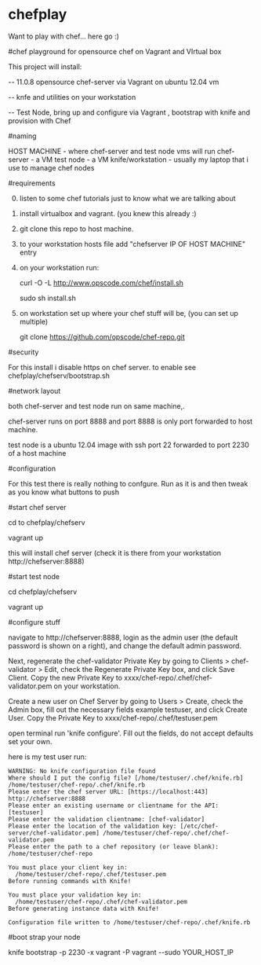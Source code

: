chefplay
========

Want to play with chef... here go :)

#chef playground for opensource chef on Vagrant and VIrtual box

This project will install:

-- 11.0.8 opensource chef-server via Vagrant on ubuntu 12.04 vm

-- knfe and utilities on your workstation

-- Test Node, bring up and configure via Vagrant , bootstrap with knife and provision with Chef

#naming

HOST MACHINE - where chef-server and test node vms will run
chef-server - a VM 
test node - a VM
knife/workstation - usually my laptop that i use to manage chef nodes


#requirements

0. listen to some chef tutorials just to know what we are talking about
1. install virtualbox and vagrant. (you knew this already :)
2. git clone this repo to host machine.
3. to your workstation hosts file add "chefserver  IP OF HOST MACHINE"  entry
4. on your workstation run: 
  
    curl -O -L http://www.opscode.com/chef/install.sh

    sudo sh install.sh
    
5. on workstation set up where your chef stuff will be, (you can set up multiple)

    git clone https://github.com/opscode/chef-repo.git
  
#security

For this install i disable https on chef server. to enable see chefplay/chefserv/bootstrap.sh

#network layout

both chef-server and test node run on same machine,.

chef-server runs on port 8888 and port 8888 is only port forwarded to host machine.

test node is a ubuntu 12.04 image with ssh port 22 forwarded to port 2230 of a host machine


#configuration

For this test there is really nothing to confgure. Run as it is and then tweak as you know what buttons to push

#start chef server

cd to chefplay/chefserv

vagrant up


this will install chef server (check it is there from your workstation http://chefserver:8888)

#start test node

cd chefplay/chefserv

vagrant up


#configure stuff

navigate to http://chefserver:8888, login as the admin user (the default password is shown on a right), and change the default admin password.

Next, regenerate the chef-validator Private Key by going to Clients > chef-validator > Edit, check the Regenerate Private Key box, and click Save Client. Copy the new Private Key to xxxx/chef-repo/.chef/chef-validator.pem on your workstation.

Create a new user on Chef Server by going to Users > Create, check the Admin box, fill out the necessary fields example testuser, and click Create User. Copy the Private Key to xxxx/chef-repo/.chef/testuser.pem

open terminal run 'knife configure'. Fill out the fields, do not accept defaults set your own.

here is my test user run:

```
WARNING: No knife configuration file found
Where should I put the config file? [/home/testuser/.chef/knife.rb] /home/testuser/chef-repo/.chef/knife.rb
Please enter the chef server URL: [https://localhost:443] http://chefserver:8888
Please enter an existing username or clientname for the API: [testuser] 
Please enter the validation clientname: [chef-validator] 
Please enter the location of the validation key: [/etc/chef-server/chef-validator.pem] /home/testuser/chef-repo/.chef/chef-validator.pem
Please enter the path to a chef repository (or leave blank): /home/testuser/chef-repo

You must place your client key in:
  /home/testuser/chef-repo/.chef/testuser.pem
Before running commands with Knife!

You must place your validation key in:
  /home/testuser/chef-repo/.chef/chef-validator.pem
Before generating instance data with Knife!

Configuration file written to /home/testuser/chef-repo/.chef/knife.rb
```




#boot strap your node

knife bootstrap -p 2230 -x vagrant -P vagrant --sudo YOUR_HOST_IP
